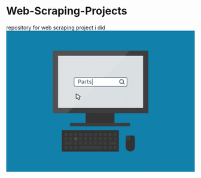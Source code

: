 # Web-Scraping-Projects

repository for web scraping project i did 
<img src="https://github.com/EljayiYassir/GIF-IMG-File/blob/0cad828e34f2783657519cd55c785c0d57fd30da/GIF/web_scraping.gif" width="750" />


